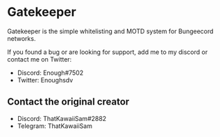 # Gatekeeper
Gatekeeper is the simple whitelisting and MOTD system for Bungeecord networks.

If you found a bug or are looking for support, add me to my discord or contact me on Twitter:
- Discord: Enough#7502
- Twitter: Enoughsdv

## Contact the original creator

- Discord: ThatKawaiiSam#2882
- Telegram: ThatKawaiiSam
